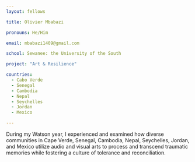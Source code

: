 ```yaml
---
layout: fellows

title: Olivier Mbabazi

pronouns: He/Him

email: mbabazi1409@gmail.com

school: Sewanee: the University of the South

project: "Art & Resilience"

countries:
  - Cabo Verde
  - Senegal
  - Cambodia
  - Nepal
  - Seychelles
  - Jordan
  - Mexico

---
```


During my Watson year, I experienced and examined how diverse communities in Cape Verde, Senegal, Cambodia, Nepal, Seychelles, Jordan, and Mexico utilize audio and visual arts to process and transcend traumatic memories while fostering a culture of tolerance and reconciliation.
